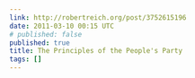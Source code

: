 ```yaml
---
link: http://robertreich.org/post/3752615196
date: 2011-03-10 00:15 UTC
# published: false
published: true
title: The Principles of the People's Party
tags: []
---
```



